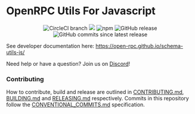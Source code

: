 # OpenRPC Utils For Javascript

<center>
  <span>
    <img alt="CircleCI branch" src="https://img.shields.io/circleci/project/github/open-rpc/schema-utils-js/master.svg">
    <img src="https://codecov.io/gh/open-rpc/schema-utils-js/branch/master/graph/badge.svg" />
    <img alt="npm" src="https://img.shields.io/npm/dt/@open-rpc/schema-utils-js.svg" />
    <img alt="GitHub release" src="https://img.shields.io/github/release/open-rpc/schema-utils-js.svg" />
    <img alt="GitHub commits since latest release" src="https://img.shields.io/github/commits-since/open-rpc/schema-utils-js/latest.svg" />
  </span>
</center>

See developer documentation here: https://open-rpc.github.io/schema-utils-js/

Need help or have a question? Join us on [Discord](https://discord.gg/gREUKuF)!

### Contributing

How to contribute, build and release are outlined in [CONTRIBUTING.md](CONTRIBUTING.md), [BUILDING.md](BUILDING.md) and [RELEASING.md](RELEASING.md) respectively. Commits in this repository follow the [CONVENTIONAL_COMMITS.md](CONVENTIONAL_COMMITS.md) specification.
